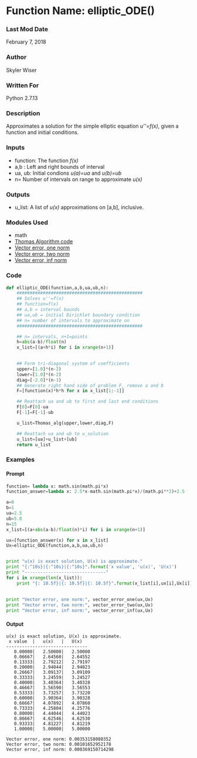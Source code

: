 # Function Name: elliptic_ODE()

### Last Mod Date

February 7, 2018

### Author

Skyler Wiser

### Written For

Python 2.7.13

### Description

Approximates a solution for the simple elliptic equation _u''=f(x)_, given a function and initial conditions.

### Inputs

* function: The function _f(x)_
* a,b : Left and right bounds of interval
* ua, ub: Initial condions _u(a)=ua_ and _u(b)=ub_
* n= Number of intervals on range to approximate _u(x)_

### Outputs

* u_list: A list of _u(x)_ approximations on [a,b], inclusive.

### Modules Used

* math
* [Thomas Algorithm code](https://swiser.github.io/MATH5620/HW2/Thomas_alg)
* [Vector error, one norm](https://swiser.github.io/MATH5620/HW2/vector_error_one)
* [Vector error, two norm](https://swiser.github.io/MATH5620/HW2/vector_error_two)
* [Vector error, inf norm](https://swiser.github.io/MATH5620/HW2/vector_error_inf)

### Code

```python
def elliptic_ODE(function,a,b,ua,ub,n):
    ################################################
    ## Solves u''=f(x)
    ## function=f(x)
    ## a,b = interval bounds
    ## ua,ub = initial Dirichlet boundary condition
    ## n= number of intervals to approximate on
    ################################################

    ## n= intervals, n+1=points
    h=abs(a-b)/float(n)
    x_list=[(a+h*i) for i in xrange(n+1)]
    

    ## Form tri-diagonal system of coefficients
    upper=[1.0]*(n-2)
    lower=[1.0]*(n-2)
    diag=[-2.0]*(n-1)
    ## Generate right hand side of problem F, remove a and b
    F=[function(x)*h*h for x in x_list[1:-1]]

    ## Reattach ua and ub to first and last end conditions
    F[0]=F[0]-ua
    F[-1]=F[-1]-ub

    u_list=Thomas_alg(upper,lower,diag,F)

    ## Reattach ua and ub to u_solution
    u_list=[ua]+u_list+[ub]
    return u_list
```

### Examples
#### Prompt

```python
function= lambda x: math.sin(math.pi*x)
function_answer=lambda x: 2.5*x-math.sin(math.pi*x)/(math.pi**2)+2.5

a=0
b=1
ua=2.5
ub=5.0
n=15
x_list=[(a+abs(a-b)/float(n)*i) for i in xrange(n+1)]

ux=[function_answer(x) for x in x_list]
Ux=elliptic_ODE(function,a,b,ua,ub,n)


print "u(x) is exact solution, U(x) is approximate."
print "{:^10s}|{:^10s}|{:^10s}".format('x value', 'u(x)', 'U(x)')
print "-------------------------------"
for i in xrange(len(x_list)):
    print "{: 10.5f}|{: 10.5f}|{: 10.5f}".format(x_list[i],ux[i],Ux[i])
    
    
print "Vector error, one norm:", vector_error_one(ux,Ux)
print "Vector error, two norm:", vector_error_two(ux,Ux)
print "Vector error, inf norm:", vector_error_inf(ux,Ux)
```

#### Output

```
u(x) is exact solution, U(x) is approximate.
 x value  |   u(x)   |   U(x)   
-------------------------------
   0.00000|   2.50000|   2.50000
   0.06667|   2.64560|   2.64552
   0.13333|   2.79212|   2.79197
   0.20000|   2.94044|   2.94023
   0.26667|   3.09137|   3.09109
   0.33333|   3.24559|   3.24527
   0.40000|   3.40364|   3.40328
   0.46667|   3.56590|   3.56553
   0.53333|   3.73257|   3.73220
   0.60000|   3.90364|   3.90328
   0.66667|   4.07892|   4.07860
   0.73333|   4.25804|   4.25776
   0.80000|   4.44044|   4.44023
   0.86667|   4.62546|   4.62530
   0.93333|   4.81227|   4.81219
   1.00000|   5.00000|   5.00000
   
Vector error, one norm: 0.00353158080352
Vector error, two norm: 0.00101652952178
Vector error, inf norm: 0.000369150714298
```